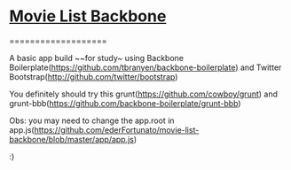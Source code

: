 # [Movie List Backbone](http://github.com/ederFortunato/movie-list-backbone)
===================

A basic app build ~~for study~ using Backbone Boilerplate(https://github.com/tbranyen/backbone-boilerplate) and Twitter Bootstrap(http://github.com/twitter/bootstrap)

You definitely should try this grunt(https://github.com/cowboy/grunt) and grunt-bbb(https://github.com/backbone-boilerplate/grunt-bbb)


Obs: you may need to change the app.root in app.js(https://github.com/ederFortunato/movie-list-backbone/blob/master/app/app.js)


:)

